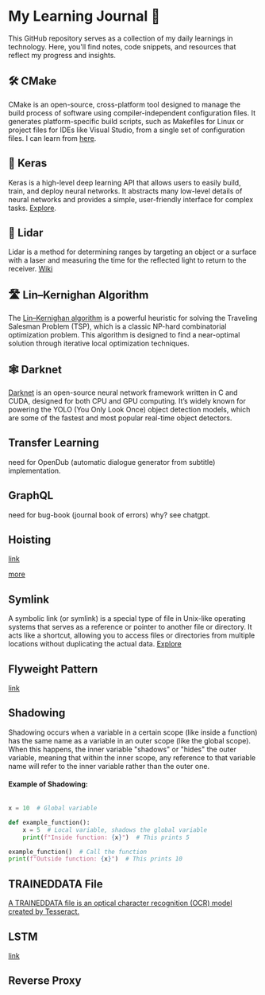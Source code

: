 # My Learning Journal 🥜

This GitHub repository serves as a collection of my daily learnings in technology. Here, you'll find notes, code snippets, and resources that reflect my progress and insights.

## 🛠️ CMake

CMake is an open-source, cross-platform tool designed to manage the build process of software using compiler-independent configuration files. It generates platform-specific build scripts, such as Makefiles for Linux or project files for IDEs like Visual Studio, from a single set of configuration files. I can learn from [here](https://cmake.org/getting-started/).

## 🧠 Keras

Keras is a high-level deep learning API that allows users to easily build, train, and deploy neural networks. It abstracts many low-level details of neural networks and provides a simple, user-friendly interface for complex tasks. [Explore](https://www.notion.so/Keras-e2587ac62cf14f1aa3bf410feaf480b4).

## 🔦 Lidar

Lidar is a method for determining ranges by targeting an object or a surface with a laser and measuring the time for the reflected light to return to the receiver. [Wiki](https://en.wikipedia.org/wiki/Lidar)

## 🛣️ Lin–Kernighan Algorithm

The [Lin–Kernighan algorithm](https://en.wikipedia.org/wiki/Lin%E2%80%93Kernighan_heuristic) is a powerful heuristic for solving the Traveling Salesman Problem (TSP), which is a classic NP-hard combinatorial optimization problem. This algorithm is designed to find a near-optimal solution through iterative local optimization techniques.

##  🕸️ Darknet
[Darknet](https://pjreddie.com/darknet/) is an open-source neural network framework written in C and CUDA, designed for both CPU and GPU computing. It’s widely known for powering the YOLO (You Only Look Once) object detection models, which are some of the fastest and most popular real-time object detectors.

## Transfer Learning 
need for OpenDub (automatic dialogue generator from subtitle) implementation.

## GraphQL 
need for bug-book (journal book of errors) why? see chatgpt.

## Hoisting 
[link](https://www.digitalocean.com/community/tutorials/understanding-hoisting-in-javascript)

[more](https://github.com/yangshun/top-javascript-interview-questions?trk=feed_main-feed-card_feed-article-content)

## Symlink
A symbolic link (or symlink) is a special type of file in Unix-like operating systems that serves as a reference or pointer to another file or directory. It acts like a shortcut, allowing you to access files or directories from multiple locations without duplicating the actual data. [Explore](https://en.wikipedia.org/wiki/Symbolic_link)

## Flyweight Pattern
[link](https://refactoring.guru/design-patterns/flyweight)

## Shadowing
Shadowing occurs when a variable in a certain scope (like inside a function) has the same name as a variable in an outer scope (like the global scope). When this happens, the inner variable "shadows" or "hides" the outer variable, meaning that within the inner scope, any reference to that variable name will refer to the inner variable rather than the outer one.
#### Example of Shadowing:

```python

x = 10  # Global variable

def example_function():
    x = 5  # Local variable, shadows the global variable
    print(f"Inside function: {x}")  # This prints 5

example_function()  # Call the function
print(f"Outside function: {x}")  # This prints 10
```

## TRAINEDDATA File

[A TRAINEDDATA file is an optical character recognition (OCR) model created by Tesseract.](https://fileinfo.com/extension/traineddata)

## LSTM
[link](https://colah.github.io/posts/2015-08-Understanding-LSTMs/)

## Reverse Proxy
